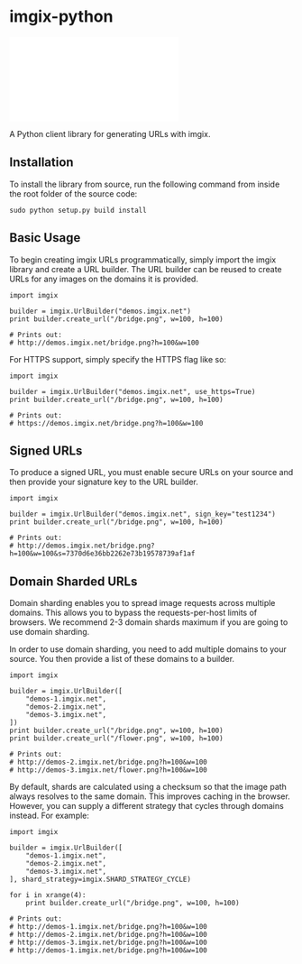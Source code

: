 imgix-python
============

![imgix logo](/https://assets.imgix.net/imgix-logo-web-2014.pdf?page=2&fm=png&w=200&h=200&fit=fill&bg=fff)

A Python client library for generating URLs with imgix.

Installation
------------

To install the library from source, run the following command from inside
the root folder of the source code:

    sudo python setup.py build install


Basic Usage
-----------

To begin creating imgix URLs programmatically, simply import the imgix library
and create a URL builder. The URL builder can be reused to create URLs for any
images on the domains it is provided.


    import imgix

	builder = imgix.UrlBuilder("demos.imgix.net")
	print builder.create_url("/bridge.png", w=100, h=100)

	# Prints out:
    # http://demos.imgix.net/bridge.png?h=100&w=100


For HTTPS support, simply specify the HTTPS flag like so:


    import imgix

	builder = imgix.UrlBuilder("demos.imgix.net", use_https=True)
	print builder.create_url("/bridge.png", w=100, h=100)

	# Prints out: 
    # https://demos.imgix.net/bridge.png?h=100&w=100


Signed URLs
-----------

To produce a signed URL, you must enable secure URLs on your source and then
provide your signature key to the URL builder.


    import imgix

	builder = imgix.UrlBuilder("demos.imgix.net", sign_key="test1234")
	print builder.create_url("/bridge.png", w=100, h=100)

	# Prints out:
    # http://demos.imgix.net/bridge.png?h=100&w=100&s=7370d6e36bb2262e73b19578739af1af


Domain Sharded URLs
-------------------

Domain sharding enables you to spread image requests across multiple domains.
This allows you to bypass the requests-per-host limits of browsers. We
recommend 2-3 domain shards maximum if you are going to use domain sharding.

In order to use domain sharding, you need to add multiple domains to your 
source. You then provide a list of these domains to a builder.


    import imgix

	builder = imgix.UrlBuilder([
		"demos-1.imgix.net",
		"demos-2.imgix.net",
		"demos-3.imgix.net",
	])
	print builder.create_url("/bridge.png", w=100, h=100)
	print builder.create_url("/flower.png", w=100, h=100)

	# Prints out:
    # http://demos-2.imgix.net/bridge.png?h=100&w=100
    # http://demos-3.imgix.net/flower.png?h=100&w=100


By default, shards are calculated using a checksum so that the image path
always resolves to the same domain. This improves caching in the browser. 
However, you can supply a different strategy that cycles through domains 
instead. For example:


    import imgix

	builder = imgix.UrlBuilder([
		"demos-1.imgix.net",
		"demos-2.imgix.net",
		"demos-3.imgix.net",
	], shard_strategy=imgix.SHARD_STRATEGY_CYCLE)

	for i in xrange(4):
		print builder.create_url("/bridge.png", w=100, h=100)

	# Prints out:
    # http://demos-1.imgix.net/bridge.png?h=100&w=100
    # http://demos-2.imgix.net/bridge.png?h=100&w=100
    # http://demos-3.imgix.net/bridge.png?h=100&w=100
    # http://demos-1.imgix.net/bridge.png?h=100&w=100

	
